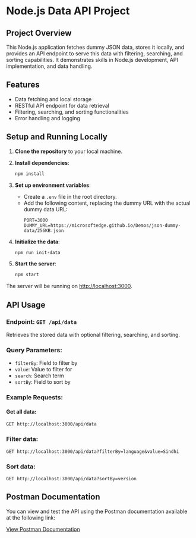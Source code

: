 # Node.js Data API Project

## Project Overview
This Node.js application fetches dummy JSON data, stores it locally, and provides an API endpoint to serve this data with filtering, searching, and sorting capabilities. It demonstrates skills in Node.js development, API implementation, and data handling.

## Features

- Data fetching and local storage
- RESTful API endpoint for data retrieval
- Filtering, searching, and sorting functionalities
- Error handling and logging

## Setup and Running Locally

1. **Clone the repository** to your local machine.

2. **Install dependencies**:
    ```bash
    npm install
    ```

3. **Set up environment variables**:
    - Create a `.env` file in the root directory.
    - Add the following content, replacing the dummy URL with the actual dummy data URL:
        ```plaintext
        PORT=3000
        DUMMY_URL=https://microsoftedge.github.io/Demos/json-dummy-data/256KB.json
        ```

4. **Initialize the data**:
    ```bash
    npm run init-data
    ```

5. **Start the server**:
    ```bash
    npm start
    ```

The server will be running on [http://localhost:3000](http://localhost:3000).

## API Usage

### Endpoint: `GET /api/data`
Retrieves the stored data with optional filtering, searching, and sorting.

### Query Parameters:

- `filterBy`: Field to filter by
- `value`: Value to filter for
- `search`: Search term
- `sortBy`: Field to sort by

### Example Requests:

#### Get all data:
```
GET http://localhost:3000/api/data
```
### Filter data:
```
GET http://localhost:3000/api/data?filterBy=language&value=Sindhi
```

### Sort data:
```
GET http://localhost:3000/api/data?sortBy=version
```

## Postman Documentation

You can view and test the API using the Postman documentation available at the following link:

[View Postman Documentation](https://documenter.getpostman.com/view/34022374/2sA3kdAxTC)